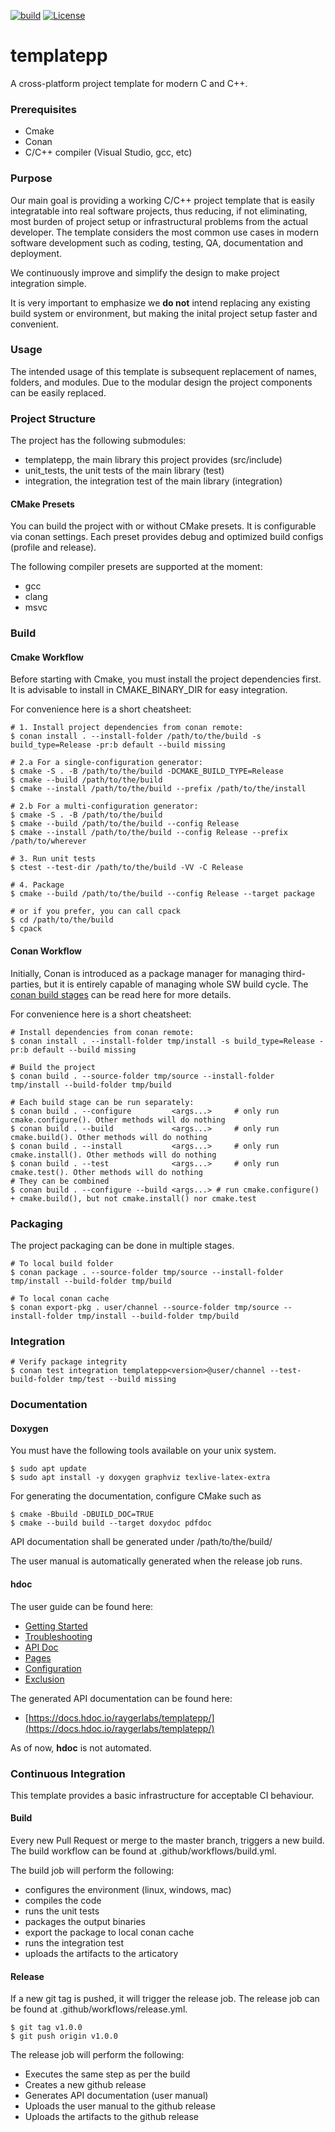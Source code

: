 [![build](https://github.com/raygerlabs/templatepp/actions/workflows/build.yml/badge.svg)](https://github.com/raygerlabs/templatepp/actions/workflows/build.yml)
[![License](https://img.shields.io/badge/License-MIT-green.svg)](https://opensource.org/licenses/MIT)

# templatepp

A cross-platform project template for modern C and C++.

### Prerequisites

- Cmake
- Conan
- C/C++ compiler (Visual Studio, gcc, etc)

### Purpose

Our main goal is providing a working C/C++ project template that is easily integratable into real software projects, thus reducing, if not eliminating, most burden of project setup or infrastructural problems from the actual developer. The template considers the most common use cases in modern software development such as coding, testing, QA, documentation and deployment.

We continuously improve and simplify the design to make project integration simple.

It is very important to emphasize we **do not** intend replacing any existing build system or environment, but making the inital project setup faster and convenient.

### Usage

The intended usage of this template is subsequent replacement of names, folders, and modules. Due to the modular design the project components can be easily replaced.

### Project Structure

The project has the following submodules:
- templatepp, the main library this project provides (src/include)
- unit_tests, the unit tests of the main library (test)
- integration, the integration test of the main library (integration)

#### CMake Presets

You can build the project with or without CMake presets. It is configurable via conan settings.
Each preset provides debug and optimized build configs (profile and release).

The following compiler presets are supported at the moment:
- gcc
- clang
- msvc

### Build

#### Cmake Workflow

Before starting with Cmake, you must install the project dependencies first. It is advisable to install in CMAKE_BINARY_DIR for easy integration.

For convenience here is a short cheatsheet:

```
# 1. Install project dependencies from conan remote:
$ conan install . --install-folder /path/to/the/build -s build_type=Release -pr:b default --build missing

# 2.a For a single-configuration generator:
$ cmake -S . -B /path/to/the/build -DCMAKE_BUILD_TYPE=Release
$ cmake --build /path/to/the/build
$ cmake --install /path/to/the/build --prefix /path/to/the/install

# 2.b For a multi-configuration generator:
$ cmake -S . -B /path/to/the/build
$ cmake --build /path/to/the/build --config Release
$ cmake --install /path/to/the/build --config Release --prefix /path/to/wherever

# 3. Run unit tests
$ ctest --test-dir /path/to/the/build -VV -C Release

# 4. Package
$ cmake --build /path/to/the/build --config Release --target package

# or if you prefer, you can call cpack
$ cd /path/to/the/build
$ cpack
```

#### Conan Workflow

Initially, Conan is introduced as a package manager for managing third-parties, but it is entirely capable of managing whole SW build cycle.
The [conan build stages](https://docs.conan.io/en/latest/reference/commands/development/build.html) can be read here for more details.

For convenience here is a short cheatsheet:

```
# Install dependencies from conan remote:
$ conan install . --install-folder tmp/install -s build_type=Release -pr:b default --build missing

# Build the project
$ conan build . --source-folder tmp/source --install-folder tmp/install --build-folder tmp/build

# Each build stage can be run separately:
$ conan build . --configure         <args...>     # only run cmake.configure(). Other methods will do nothing
$ conan build . --build             <args...>     # only run cmake.build(). Other methods will do nothing
$ conan build . --install           <args...>     # only run cmake.install(). Other methods will do nothing
$ conan build . --test              <args...>     # only run cmake.test(). Other methods will do nothing
# They can be combined
$ conan build . --configure --build <args...> # run cmake.configure() + cmake.build(), but not cmake.install() nor cmake.test

```

### Packaging

The project packaging can be done in multiple stages.

```
# To local build folder
$ conan package . --source-folder tmp/source --install-folder tmp/install --build-folder tmp/build

# To local conan cache
$ conan export-pkg . user/channel --source-folder tmp/source --install-folder tmp/install --build-folder tmp/build
```

### Integration

```
# Verify package integrity
$ conan test integration templatepp<version>@user/channel --test-build-folder tmp/test --build missing
```

### Documentation

#### Doxygen

You must have the following tools available on your unix system.

```
$ sudo apt update
$ sudo apt install -y doxygen graphviz texlive-latex-extra
```

For generating the documentation, configure CMake such as

```
$ cmake -Bbuild -DBUILD_DOC=TRUE
$ cmake --build build --target doxydoc pdfdoc
```

API documentation shall be generated under /path/to/the/build/<doc>

The user manual is automatically generated when the release job runs.

#### hdoc

The user guide can be found here:
- [Getting Started](https://hdoc.io/docs/intro/getting-started/)
- [Troubleshooting](https://hdoc.io/docs/intro/troubleshooting/)
- [API Doc](https://hdoc.io/docs/features/api-docs/)
- [Pages](https://hdoc.io/docs/features/markdown-pages/)
- [Configuration](https://hdoc.io/docs/reference/config-file-reference/)
- [Exclusion](https://hdoc.io/docs/features/excluding-code/)

The generated API documentation can be found here:
- [https://docs.hdoc.io/raygerlabs/templatepp/](https://docs.hdoc.io/raygerlabs/templatepp/)

As of now, **hdoc** is not automated.

### Continuous Integration

This template provides a basic infrastructure for acceptable CI behaviour.

#### Build

Every new Pull Request or merge to the master branch, triggers a new build. The build workflow can be found at .github/workflows/build.yml.

The build job will perform the following:
- configures the environment (linux, windows, mac)
- compiles the code
- runs the unit tests
- packages the output binaries
- export the package to local conan cache
- runs the integration test
- uploads the artifacts to the articatory

#### Release

If a new git tag is pushed, it will trigger the release job. The release job can be found at .github/workflows/release.yml.
```
$ git tag v1.0.0
$ git push origin v1.0.0
```

The release job will perform the following:
- Executes the same step as per the build
- Creates a new github release
- Generates API documentation (user manual)
- Uploads the user manual to the github release
- Uploads the artifacts to the github release
